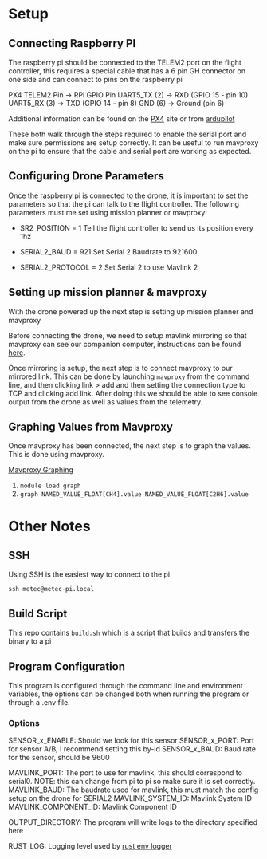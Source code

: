 # Setup
## Connecting Raspberry PI
The raspberry pi should be connected to the TELEM2 port on the flight controller, this requires a special cable that has a 6 pin GH connector on one side and can connect to pins on the raspberry pi


PX4 TELEM2 Pin -> RPi GPIO Pin
UART5_TX (2)   -> RXD (GPIO 15 - pin 10)
UART5_RX (3)   -> TXD (GPIO 14 - pin 8)
GND (6)        -> Ground (pin 6)


Additional information can be found on the [PX4](https://docs.px4.io/main/en/companion_computer/pixhawk_rpi.html "PX4") site or from [ardupilot](https://ardupilot.org/dev/docs/raspberry-pi-via-mavlink.html) 

These both walk through the steps required to enable the serial port and make sure permissions are setup correctly. It can be useful to run mavproxy on the pi to ensure that the cable and serial port are working as expected.

## Configuring Drone Parameters
Once the raspberry pi is connected to the drone, it is important to set the parameters so that the pi can talk to the flight controller. The following parameters must me set using mission planner or mavproxy:

- SR2_POSITION = 1
Tell the flight controller to send us its position every 1hz

- SERIAL2_BAUD = 921
Set Serial 2 Baudrate to 921600

- SERIAL2_PROTOCOL = 2
Set Serial 2 to use Mavlink 2
    
## Setting up mission planner & mavproxy
With the drone powered up the next step is setting up mission planner and mavproxy

Before connecting the drone, we need to setup mavlink mirroring so that mavproxy can see our companion computer, instructions can be found [here](https://ardupilot.org/planner/docs/common-mp-tools.html#mavlink).

<!--TODO: Insert image here-->

Once mirroring is setup, the next step is to connect mavproxy to our mirrored link. This can be done by launching `mavproxy` from the command line, and then clicking link > add and then setting the connection type to TCP and clicking add link. After doing this we should be able to see console output from the drone as well as values from the telemetry.


## Graphing Values from Mavproxy
Once mavproxy has been connected, the next step is to graph the values. This is done using mavproxy.

[Mavproxy Graphing](https://ardupilot.org/mavproxy/docs/modules/graph.html)

1. `module load graph`
2. `graph NAMED_VALUE_FLOAT[CH4].value NAMED_VALUE_FLOAT[C2H6].value`


# Other Notes
## SSH
Using SSH is the easiest way to connect to the pi

``` shell
ssh metec@metec-pi.local
```

## Build Script
This repo contains `build.sh` which is a script that builds and transfers the binary to a pi

## Program Configuration
This program is configured through the command line and environment variables, the options can be changed both when running the program or through a .env file.

### Options

SENSOR_x_ENABLE: Should we look for this sensor
SENSOR_x_PORT: Port for sensor A/B, I recommend setting this by-id
SENSOR_x_BAUD: Baud rate for the sensor, should be 9600

MAVLINK_PORT: The port to use for mavlink, this should correspond to serial0. NOTE: this can change from pi to pi so make sure it is set correctly.
MAVLINK_BAUD: The baudrate used for mavlink, this must match the config setup on the drone for SERIAL2
MAVLINK_SYSTEM_ID: Mavlink System ID
MAVLINK_COMPONENT_ID: Mavlink Component ID

OUTPUT_DIRECTORY: The program will write logs to the directory specified here

RUST_LOG: Logging level used by [rust env logger](https://docs.rs/env_logger/latest/env_logger/) 
